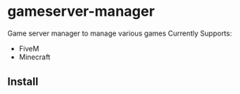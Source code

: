 # gameserver-manager
Game server manager to manage various games
Currently Supports:
* FiveM
* Minecraft
## Install 
```wget https://raw.githubusercontent.com/jbrown1060/gameserver-manager/master/install.sh && chmod +x ./install.sh && sudo ./install.sh
```
